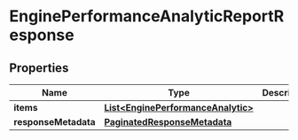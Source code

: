 

# EnginePerformanceAnalyticReportResponse


## Properties

| Name | Type | Description | Notes |
|------------ | ------------- | ------------- | -------------|
|**items** | [**List&lt;EnginePerformanceAnalytic&gt;**](EnginePerformanceAnalytic.md) |  |  [optional] |
|**responseMetadata** | [**PaginatedResponseMetadata**](PaginatedResponseMetadata.md) |  |  [optional] |



